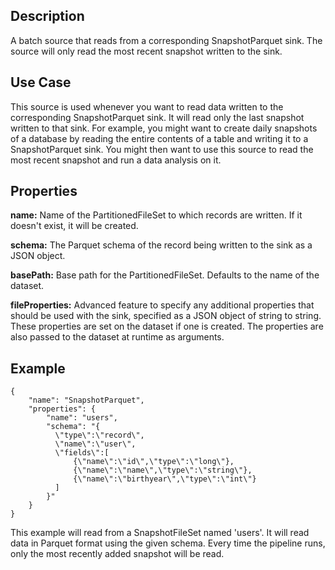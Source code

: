 Description
-----------

A batch source that reads from a corresponding SnapshotParquet sink.
The source will only read the most recent snapshot written to the sink.

Use Case
--------

This source is used whenever you want to read data written to the corresponding
SnapshotParquet sink. It will read only the last snapshot written to that sink.
For example, you might want to create daily snapshots of a database by reading the entire contents of
a table and writing it to a SnapshotParquet sink. You might then want to use this source to read the most
recent snapshot and run a data analysis on it.

Properties
----------

**name:** Name of the PartitionedFileSet to which records are written.
If it doesn't exist, it will be created.

**schema:** The Parquet schema of the record being written to the sink as a JSON object.

**basePath:** Base path for the PartitionedFileSet. Defaults to the name of the dataset.

**fileProperties:** Advanced feature to specify any additional properties that should be used with the sink,
specified as a JSON object of string to string. These properties are set on the dataset if one is created.
The properties are also passed to the dataset at runtime as arguments.

Example
-------

    {
        "name": "SnapshotParquet",
        "properties": {
            "name": "users",
            "schema": "{
              \"type\":\"record\",
              \"name\":\"user\",
              \"fields\":[
                  {\"name\":\"id\",\"type\":\"long\"},
                  {\"name\":\"name\",\"type\":\"string\"},
                  {\"name\":\"birthyear\",\"type\":\"int\"}
              ]
            }"
        }
    }

This example will read from a SnapshotFileSet named 'users'. It will read data in Parquet format
using the given schema. Every time the pipeline runs, only the most recently added snapshot will
be read.
